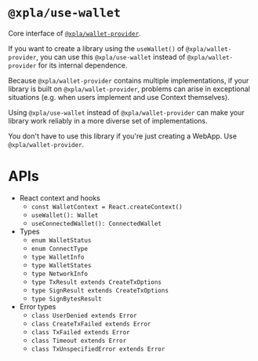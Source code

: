 # `@xpla/use-wallet`

Core interface of [`@xpla/wallet-provider`](https://www.npmjs.com/package/@xpla/wallet-provider).

If you want to create a library using the `useWallet()` of `@xpla/wallet-provider`, you can use
this `@xpla/use-wallet` instead of `@xpla/wallet-provider` for its internal dependence.

Because `@xpla/wallet-provider` contains multiple implementations, if your library is built
on `@xpla/wallet-provider`, problems can arise in exceptional situations (e.g. when users implement and use
Context themselves).

Using `@xpla/use-wallet` instead of `@xpla/wallet-provider` can make your library work reliably in a more
diverse set of implementations.

You don't have to use this library if you're just creating a WebApp. Use `@xpla/wallet-provider`.

# APIs

- React context and hooks
  - `const WalletContext = React.createContext()`
  - `useWallet(): Wallet`
  - `useConnectedWallet(): ConnectedWallet`
- Types
  - `enum WalletStatus`
  - `enum ConnectType`
  - `type WalletInfo`
  - `type WalletStates`
  - `type NetworkInfo`
  - `type TxResult extends CreateTxOptions`
  - `type SignResult extends CreateTxOptions`
  - `type SignBytesResult`
- Error types
  - `class UserDenied extends Error`
  - `class CreateTxFailed extends Error`
  - `class TxFailed extends Error`
  - `class Timeout extends Error`
  - `class TxUnspecifiedError extends Error`
